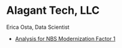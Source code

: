 # Alagant Tech, LLC
Erica Osta, Data Scientist

- [Analysis for NBS Modernization Factor 1](https://github.com/ericaosta/alagant/blob/main/factor1.md)
